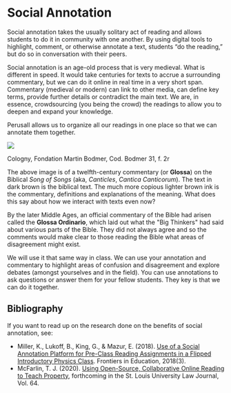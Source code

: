 # Social Annotation

Social annotation takes the usually solitary act of reading and allows students to do it in community with one another. By using digital tools to highlight, comment, or otherwise annotate a text, students “do the reading,” but do so in conversation with their peers.

Social annotation is an age-old process that is very medieval. What is different in speed. It would take centuries for texts to accrue a surrounding commentary, but we can do it online in real time in a very short span. Commentary \(medieval or modern\) can link to other media, can define key terms, provide further details or contradict the main text. We are, in essence, crowdsourcing \(you being the crowd\) the readings to allow you to deepen and expand your knowledge.

Perusall allows us to organize all our readings in one place so that we can annotate them together.

![](https://gblobscdn.gitbook.com/assets%2F-M4yKpPlPdQosdDQEEYo%2F-MEOSAVVHjBH_U9_OjaL%2F-MEOUQhIZdUy1NDk25rG%2Fe-codices_fmb-cb-0031_002r_medium.jpg?alt=media&token=30b9bcde-32cb-48ca-8de2-1b175c884add)

Cologny, Fondation Martin Bodmer, Cod. Bodmer 31, f. 2r

The above image is of a twelfth-century commentary \(or **Glossa**\) on the Biblical _Song of Songs_ \(aka, _Canticles_, _Cantica Canticorum_\). The text in dark brown is the biblical text. The much more copious lighter brown ink is the commentary, definitions and explanations of the meaning. What does this say about how we interact with texts even now?

By the later Middle Ages, an official commentary of the Bible had arisen called the **Glossa Ordinario**, which laid out what the "Big Thinkers" had said about various parts of the Bible. They did not always agree and so the comments would make clear to those reading the Bible what areas of disagreement might exist.

We will use it that same way in class. We can use your annotation and commentary to highlight areas of confusion and disagreement and explore debates \(amongst yourselves and in the field\). You can use annotations to ask questions or answer them for your fellow students. They key is that we can do it together.

## Bibliography <a id="bibliography"></a>

If you want to read up on the research done on the benefits of social annotation, see:

* Miller, K., Lukoff, B., King, G., & Mazur, E. \(2018\). [Use of a Social Annotation Platform for Pre-Class Reading Assignments in a Flipped Introductory Physics Class](https://www.frontiersin.org/articles/10.3389/feduc.2018.00008/full). Frontiers in Education, 2018\(3\).
* McFarlin, T. J. \(2020\). [Using Open-Source, Collaborative Online Reading to Teach Property](https://ssrn.com/abstract=3558169), forthcoming in the St. Louis University Law Journal, Vol. 64.


